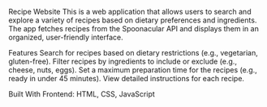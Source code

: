 Recipe Website
This is a web application that allows users to search and explore a variety of recipes based on dietary preferences and ingredients. The app fetches recipes from the Spoonacular API and displays them in an organized, user-friendly interface.

Features
Search for recipes based on dietary restrictions (e.g., vegetarian, gluten-free).
Filter recipes by ingredients to include or exclude (e.g., cheese, nuts, eggs).
Set a maximum preparation time for the recipes (e.g., ready in under 45 minutes).
View detailed instructions for each recipe.

Built With
Frontend: HTML, CSS, JavaScript 